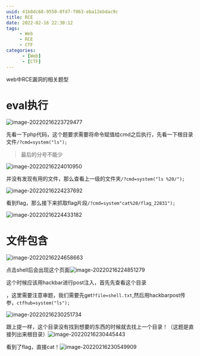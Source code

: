 ```yaml
---
uuid: 41b8dc68-9550-0fd7-f063-eba12ebdac9c
title: RCE
date: 2022-02-16 22:30:12
tags: 
     - Web
     - RCE
     - CTF
categories: 
      - [Web]
      - [CTF]
---
```


web中RCE漏洞的相关题型
<!--more-->

# eval执行

![image-20220216223729477](https://img-blog.csdnimg.cn/img_convert/5236edddbb6431dba34869dc0f7830a5.png)

先看一下php代码，这个题要求需要将命令赋值给cmd之后执行，先看一下根目录文件`/?cmd=system("ls");`

> 最后的分号不能少

![image-20220216224010950](https://img-blog.csdnimg.cn/img_convert/af1c8d8129c8988b4d330dc1543ade71.png)

并没有发现有用的文件，那么查看上一级的文件夹`/?cmd=system("ls %20/");`

![image-20220216224237692](https://img-blog.csdnimg.cn/img_convert/1ed6951f10d67105fb94d4d6261f9e0e.png)

看到flag，那么接下来抓取flag片段`/?cmd=system"cat%20/flag_22831");`

![image-20220216224433182](https://img-blog.csdnimg.cn/img_convert/ca9ddb680f260490793991ad7c481c6c.png)

# 文件包含

![image-20220216224658663](https://img-blog.csdnimg.cn/img_convert/8b085995d6cbfd48feca40787bc4ac72.png)

点击shell后会出现这个页面![image-20220216224851279](https://img-blog.csdnimg.cn/img_convert/c6279f8ef3ee501daf92c61a16aa2acd.png)

这个时候应该用hackbar进行post注入，首先先查看这个目录

，这里需要注意审题，我们需要先get`?file=shell.txt`,然后用hackbarpost传参，`ctfhub=system("ls");`

![image-20220216230251734](https://img-blog.csdnimg.cn/img_convert/e902036244e62ba1f459cfe143550fdb.png)

跟上提一样，这个目录没有找到想要的东西的时候就去找上一个目录！（这题是直接列出来根目录）![image-20220216230445443](https://img-blog.csdnimg.cn/img_convert/8b4f3ecd46bae63c19cc1b91c232669b.png)

看到了flag，直接cat！![image-20220216230549909](https://img-blog.csdnimg.cn/img_convert/fc0c015d3f3c50d33051d2ff8e62e24e.png)
